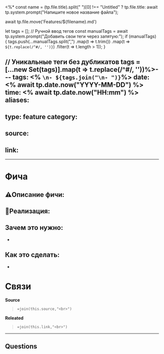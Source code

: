 <%*
const name = (tp.file.title).split(" ")[0] !== "Untitled" ? tp.file.title: await tp.system.prompt("Напишите новое название файла");

await tp.file.move('Features/${filename}.md')

let tags = [];
// Ручной ввод тегов
const manualTags = await tp.system.prompt("Добавить свои теги через запятую:");
if (manualTags) {
    tags.push(...manualTags.split(",")
        .map(t => t.trim())
        .map(t => `${t.replace(/^#/, '')}`) 
        .filter(t => t.length > 1));
}

// Уникальные теги без дубликатов
tags = [...new Set(tags)].map(t => t.replace(/^#/, ''))%>---
tags: <% `\n- ${tags.join("\n- ")}`%>
date: <% await tp.date.now("YYYY-MM-DD") %>
time: <% await tp.date.now("HH:mm") %>
aliases: 
-
type: feature
category: 
- 
source: 
-
link: 
-
---

# Фича

## ⚠️Описание фичи:


## 📝Реализация:


## Зачем это нужно:
-

## Как это сделать: 
-

# Связи
**Source**
>`=join(this.source,"<br>")`

**Releated**
>`=join(this.link,"<br>")`

---

**Questions**
-
